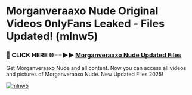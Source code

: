 # Morganveraaxo Nude Original Videos 0nlyFans Leaked - Files Updated! (mlnw5)

<h3>🔴 CLICK HERE 🌐==►► <a href="https://tinyurl.com/52m3yx9h" rel="nofollow">Morganveraaxo Nude Updated Files</a></h3>

Get Morganveraaxo Nude and all content. Now you can access all videos and pictures of Morganveraaxo Nude. New Updated Files 2025!

[![mlnw5](https://i.imgur.com/TnHtlc8.gif)](https://tinyurl.com/52m3yx9h)

